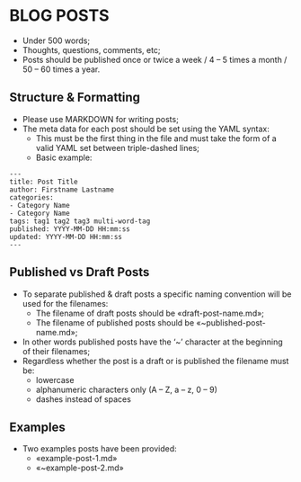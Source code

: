 # BLOG POSTS

* Under 500 words;
* Thoughts, questions, comments, etc;
* Posts should be published once or twice a week / 4 – 5 times a month / 50 – 60 times a year.

## Structure & Formatting
* Please use MARKDOWN for writing posts;
* The meta data for each post should be set using the YAML syntax:
	- This must be the first thing in the file and must take the form of a valid YAML set between triple-dashed lines;
	- Basic example:

```
---
title: Post Title
author: Firstname Lastname
categories:
- Category Name
- Category Name
tags: tag1 tag2 tag3 multi-word-tag
published: YYYY-MM-DD HH:mm:ss
updated: YYYY-MM-DD HH:mm:ss
---
```

## Published vs Draft Posts
* To separate published & draft posts a specific naming convention will be used for the filenames:
	- The filename of draft posts should be «draft-post-name.md»;
	- The filename of published posts should be «~published-post-name.md»;
* In other words published posts have the ‘~’ character at the beginning of their filenames;
* Regardless whether the post is a draft or is published the filename must be:
	- lowercase
	- alphanumeric characters only (A – Z, a – z, 0 – 9)
	- dashes instead of spaces

## Examples
* Two examples posts have been provided:
	- «example-post-1.md»
	- «~example-post-2.md»
